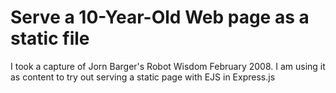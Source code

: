 # Serve a 10-Year-Old Web page as a static file
I took a capture of Jorn Barger's Robot Wisdom February 2008.  I am using it as content to try out serving a static page with EJS in Express.js